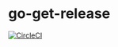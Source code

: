 # go-get-release

[![CircleCI](https://circleci.com/gh/shibataka000/go-get-release.svg?style=shield)](https://circleci.com/gh/shibataka000/go-get-release)
